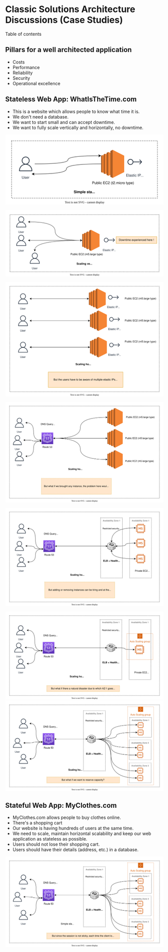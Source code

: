 # Classic Solutions Architecture Discussions (Case Studies)

Table of contents

## Pillars for a well architected application

- Costs
- Performance
- Reliability
- Security
- Operational excellence

## Stateless Web App: WhatIsTheTime.com

- This is a website which allows people to know what time it is.
- We don't need a database.
- We want to start small and can accept downtime.
- We want to fully scale vertically and horizontally, no downtime.

![](https://github.com/aditya109/journey-aws-cloud-architect/raw/main/08-classic-solutions-architecture-discussions/assets/simple-solution-whattimeisitdotcom.svg)

![](https://github.com/aditya109/journey-aws-cloud-architect/raw/main/08-classic-solutions-architecture-discussions/assets/scaling-vertically-whattimeisitdotcom.svg)

![](https://github.com/aditya109/journey-aws-cloud-architect/raw/main/08-classic-solutions-architecture-discussions/assets/scaling-horizontally-whattimeisitdotcom.svg)

![](https://github.com/aditya109/journey-aws-cloud-architect/raw/main/08-classic-solutions-architecture-discussions/assets/scaling-horizontally-2-whattimeisitdotcom.svg)

![](https://github.com/aditya109/journey-aws-cloud-architect/raw/main/08-classic-solutions-architecture-discussions/assets/scaling-horizontally-3-whattimeisitdotcom.svg)

![](https://github.com/aditya109/journey-aws-cloud-architect/raw/main/08-classic-solutions-architecture-discussions/assets/scaling-horizontally-asg-whattimeisitdotcom.svg)
![](https://github.com/aditya109/journey-aws-cloud-architect/raw/main/08-classic-solutions-architecture-discussions/assets/scaling-horizontally-disaster-resilience-whattimeisitdotcom.svg)

## Stateful Web App: MyClothes.com

- MyClothes.com allows people to buy clothes online.
- There's a shopping cart
- Our website is having hundreds of users at the same time.
- We need to scale, maintain horizontal scalability and keep our web application as stateless as possible.
- Users should not lose their shopping cart.
- Users should have their details (address, etc.) in a database.

![](https://github.com/aditya109/journey-aws-cloud-architect/raw/main/08-classic-solutions-architecture-discussions/assets/simple-solution-myclothesdotcom.svg)
